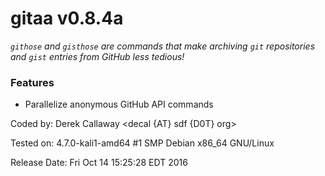 **gitaa v0.8.4a**
=============

_`githose` and `gisthose` are commands that make archiving `git` repositories and `gist` entries from GitHub less tedious!_

### Features

* Parallelize anonymous GitHub API commands 

Coded by:     Derek Callaway <decal {AT} sdf {D0T} org>

Tested on:    4.7.0-kali1-amd64 #1 SMP Debian x86_64 GNU/Linux

Release Date: Fri Oct 14 15:25:28 EDT 2016
